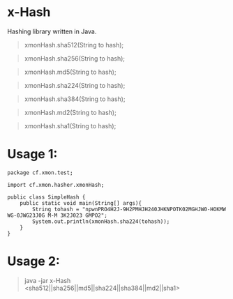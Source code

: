 # x-Hash
Hashing library written in Java.

>xmonHash.sha512(String to hash);

>xmonHash.sha256(String to hash);

>xmonHash.md5(String to hash);

>xmonHash.sha224(String to hash);

>xmonHash.sha384(String to hash);

>xmonHash.md2(String to hash);

>xmonHash.sha1(String to hash);

# Usage 1:
```
package cf.xmon.test;

import cf.xmon.hasher.xmonHash;

public class SimpleHash {
    public static void main(String[] args){
        String tohash = "npwnPRO4H2J-9H2PMHJH240JHKNPOTK02MGHJW0-HOKMW WG-0JWG23J0G M-M 3K2J023 GMPO2";
        System.out.println(xmonHash.sha224(tohash));
    }
}
```

# Usage 2:

>java -jar x-Hash <sha512||sha256||md5||sha224||sha384||md2||sha1> <string>
